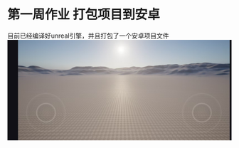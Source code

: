 # 第一周作业 打包项目到安卓
目前已经编译好unreal引擎，并且打包了一个安卓项目文件
![alt text](screenShot/a3f87cbd9b0bfb294ec9083f02b1d66.jpg)